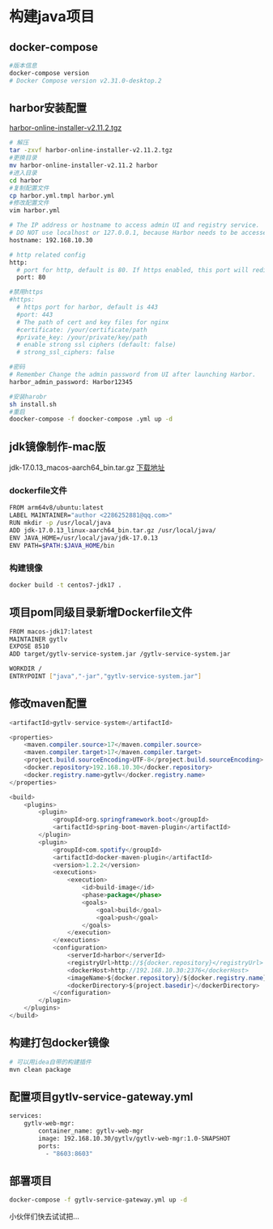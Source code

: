 # 构建java项目

## docker-compose

```bash
#版本信息
docker-compose version
# Docker Compose version v2.31.0-desktop.2
```
## harbor安装配置
[harbor-online-installer-v2.11.2.tgz](https://github.com/goharbor/harbor/releases/download/v2.11.2/harbor-online-installer-v2.11.2.tgz)

```bash
# 解压
tar -zxvf harbor-online-installer-v2.11.2.tgz
#更换目录
mv harbor-online-installer-v2.11.2 harbor
#进入目录
cd harbor
#复制配置文件
cp harbor.yml.tmpl harbor.yml
#修改配置文件
vim harbor.yml
```
```bash
# The IP address or hostname to access admin UI and registry service.
# DO NOT use localhost or 127.0.0.1, because Harbor needs to be accessed by external clients.
hostname: 192.168.10.30

# http related config
http:
  # port for http, default is 80. If https enabled, this port will redirect to https port
  port: 80

#禁用https
#https:
  # https port for harbor, default is 443
  #port: 443
  # The path of cert and key files for nginx
  #certificate: /your/certificate/path
  #private_key: /your/private/key/path
  # enable strong ssl ciphers (default: false)
  # strong_ssl_ciphers: false

#密码
# Remember Change the admin password from UI after launching Harbor.
harbor_admin_password: Harbor12345
```
```bash
#安装harobr
sh install.sh
#重启
doocker-compose -f doocker-compose .yml up -d
```

## jdk镜像制作-mac版
jdk-17.0.13_macos-aarch64_bin.tar.gz
[下载地址](https://www.oracle.com/cn/java/technologies/downloads/#java17-mac)

### dockerfile文件
```bash
FROM arm64v8/ubuntu:latest
LABEL MAINTAINER="author <2286252881@qq.com>"
RUN mkdir -p /usr/local/java
ADD jdk-17.0.13_linux-aarch64_bin.tar.gz /usr/local/java/
ENV JAVA_HOME=/usr/local/java/jdk-17.0.13
ENV PATH=$PATH:$JAVA_HOME/bin
```

### 构建镜像
```bash
docker build -t centos7-jdk17 .
```
## 项目pom同级目录新增Dockerfile文件
```bash
FROM macos-jdk17:latest
MAINTAINER gytlv
EXPOSE 8510
ADD target/gytlv-service-system.jar /gytlv-service-system.jar

WORKDIR /
ENTRYPOINT ["java","-jar","gytlv-service-system.jar"]
```
## 修改maven配置
```java
<artifactId>gytlv-service-system</artifactId>

<properties>
    <maven.compiler.source>17</maven.compiler.source>
    <maven.compiler.target>17</maven.compiler.target>
    <project.build.sourceEncoding>UTF-8</project.build.sourceEncoding>
    <docker.repository>192.168.10.30</docker.repository>
    <docker.registry.name>gytlv</docker.registry.name>
</properties>

<build>
    <plugins>
        <plugin>
            <groupId>org.springframework.boot</groupId>
            <artifactId>spring-boot-maven-plugin</artifactId>
        </plugin>
        <plugin>
            <groupId>com.spotify</groupId>
            <artifactId>docker-maven-plugin</artifactId>
            <version>1.2.2</version>
            <executions>
                <execution>
                    <id>build-image</id>
                    <phase>package</phase>
                    <goals>
                        <goal>build</goal>
                        <goal>push</goal>
                    </goals>
                </execution>
            </executions>
            <configuration>
                <serverId>harbor</serverId>
                <registryUrl>http://${docker.repository}</registryUrl>
                <dockerHost>http://192.168.10.30:2376</dockerHost>
                <imageName>${docker.repository}/${docker.registry.name}/${project.artifactId}:${project.version}</imageName>
                <dockerDirectory>${project.basedir}</dockerDirectory>
            </configuration>
        </plugin>
    </plugins>
</build>
```

## 构建打包docker镜像
```bash
# 可以用idea自带的构建插件
mvn clean package
```
## 配置项目gytlv-service-gateway.yml
```bash
services:
    gytlv-web-mgr:
        container_name: gytlv-web-mgr
        image: 192.168.10.30/gytlv/gytlv-web-mgr:1.0-SNAPSHOT
        ports:
          - "8603:8603"
```

## 部署项目
```bash
docker-compose -f gytlv-service-gateway.yml up -d
```

小伙伴们快去试试把...